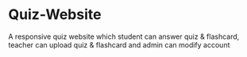 # Quiz-Website
A responsive quiz website which student can answer quiz &amp; flashcard, teacher can upload quiz &amp; flashcard and admin can modify account
